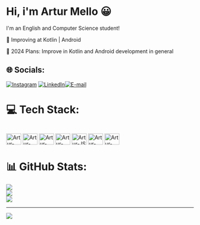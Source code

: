 # Hi, i'm Artur Mello 😀
I'm an English and Computer Science student!

🌱 Improving at Kotlin | Android

🥅 2024 Plans: Improve in Kotlin and Android development in general

## 🌐 Socials:
[![Instagram](https://img.shields.io/badge/Instagram-%23E4405F.svg?logo=Instagram&logoColor=white)](https://instagram.com/@_euart) [![LinkedIn](https://img.shields.io/badge/LinkedIn-%230077B5.svg?logo=linkedin&logoColor=white)](https://www.linkedin.com/in/artur-mello-gon%C3%A7alves-7bb90520a/)[![E-mail](https://img.shields.io/badge/-Email-000?style=for-the-badge&logo=microsoft-outlook&logoColor=007BFF)](mailto:arturmellog19@gmail.com)

# 💻 Tech Stack:
<div style = "display: inline_block"><br>
          <img align="center" alt="Artur-Kotlin " height="30" width="40" src="https://cdn.jsdelivr.net/gh/devicons/devicon@latest/icons/kotlin/kotlin-original.svg" />
          <img align="center" alt="Artur-AndroidStudio " height="30" width="40" src="https://cdn.jsdelivr.net/gh/devicons/devicon@latest/icons/androidstudio/androidstudio-original.svg"/>
          <img align="center" alt="Artur-HTML" height="30" width="40" src="https://cdn.jsdelivr.net/gh/devicons/devicon@latest/icons/html5/html5-original.svg" />
          <img align="center" alt="Artur-CSS" height="30" width="40" 
src="https://cdn.jsdelivr.net/gh/devicons/devicon@latest/icons/css3/css3-original.svg" />
          <img align="center" alt="Artur-JS " height="30" width="40" src="https://cdn.jsdelivr.net/gh/devicons/devicon@latest/icons/javascript/javascript-original.svg" />        
          <img align="center" alt="Artur-C++ " height="30" width="40" src="https://cdn.jsdelivr.net/gh/devicons/devicon@latest/icons/cplusplus/cplusplus-original.svg" />
          <img align="center" alt="Artur-C++ " height="30" width="40" src="https://cdn.jsdelivr.net/gh/devicons/devicon@latest/icons/git/git-original.svg" />
          
                     
##

# 📊 GitHub Stats:
![](https://github-readme-stats.vercel.app/api?username=arturmello&theme=dark&hide_border=true&include_all_commits=false&count_private=false)<br/>
![](https://github-readme-streak-stats.herokuapp.com/?user=arturmello&theme=dark&hide_border=true)<br/>
![](https://github-readme-stats.vercel.app/api/top-langs/?username=arturmello&theme=dark&hide_border=true&include_all_commits=false&count_private=false&layout=compact)

---
[![](https://visitcount.itsvg.in/api?id=arturmello&icon=0&color=0)](https://visitcount.itsvg.in)

<!-- Proudly created with GPRM ( https://gprm.itsvg.in ) -->

